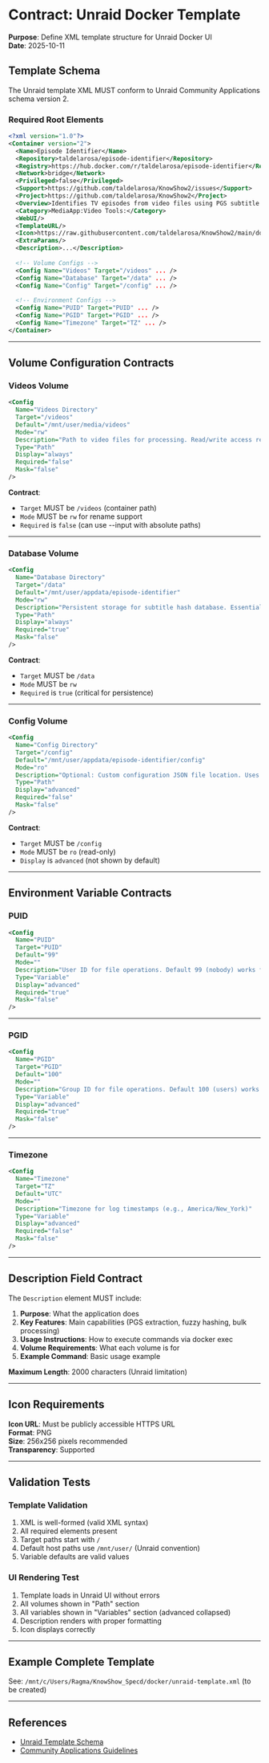 # Contract: Unraid Docker Template

**Purpose**: Define XML template structure for Unraid Docker UI  
**Date**: 2025-10-11

## Template Schema

The Unraid template XML MUST conform to Unraid Community Applications schema version 2.

### Required Root Elements

```xml
<?xml version="1.0"?>
<Container version="2">
  <Name>Episode Identifier</Name>
  <Repository>taldelarosa/episode-identifier</Repository>
  <Registry>https://hub.docker.com/r/taldelarosa/episode-identifier</Registry>
  <Network>bridge</Network>
  <Privileged>false</Privileged>
  <Support>https://github.com/taldelarosa/KnowShow2/issues</Support>
  <Project>https://github.com/taldelarosa/KnowShow2</Project>
  <Overview>Identifies TV episodes from video files using PGS subtitle matching</Overview>
  <Category>MediaApp:Video Tools:</Category>
  <WebUI/>
  <TemplateURL/>
  <Icon>https://raw.githubusercontent.com/taldelarosa/KnowShow2/main/docs/icon.png</Icon>
  <ExtraParams/>
  <Description>...</Description>
  
  <!-- Volume Configs -->
  <Config Name="Videos" Target="/videos" ... />
  <Config Name="Database" Target="/data" ... />
  <Config Name="Config" Target="/config" ... />
  
  <!-- Environment Configs -->
  <Config Name="PUID" Target="PUID" ... />
  <Config Name="PGID" Target="PGID" ... />
  <Config Name="Timezone" Target="TZ" ... />
</Container>
```

---

## Volume Configuration Contracts

### Videos Volume

```xml
<Config 
  Name="Videos Directory" 
  Target="/videos" 
  Default="/mnt/user/media/videos" 
  Mode="rw" 
  Description="Path to video files for processing. Read/write access required for rename functionality." 
  Type="Path" 
  Display="always" 
  Required="false" 
  Mask="false"
/>
```

**Contract**:

- `Target` MUST be `/videos` (container path)
- `Mode` MUST be `rw` for rename support
- `Required` is `false` (can use --input with absolute paths)

---

### Database Volume

```xml
<Config 
  Name="Database Directory" 
  Target="/data" 
  Default="/mnt/user/appdata/episode-identifier" 
  Mode="rw" 
  Description="Persistent storage for subtitle hash database. Essential for remembering learned episodes." 
  Type="Path" 
  Display="always" 
  Required="true" 
  Mask="false"
/>
```

**Contract**:

- `Target` MUST be `/data`
- `Mode` MUST be `rw`
- `Required` is `true` (critical for persistence)

---

### Config Volume

```xml
<Config 
  Name="Config Directory" 
  Target="/config" 
  Default="/mnt/user/appdata/episode-identifier/config" 
  Mode="ro" 
  Description="Optional: Custom configuration JSON file location. Uses defaults if not provided." 
  Type="Path" 
  Display="advanced" 
  Required="false" 
  Mask="false"
/>
```

**Contract**:

- `Target` MUST be `/config`
- `Mode` MUST be `ro` (read-only)
- `Display` is `advanced` (not shown by default)

---

## Environment Variable Contracts

### PUID

```xml
<Config 
  Name="PUID" 
  Target="PUID" 
  Default="99" 
  Mode="" 
  Description="User ID for file operations. Default 99 (nobody) works for most Unraid setups." 
  Type="Variable" 
  Display="advanced" 
  Required="true" 
  Mask="false"
/>
```

---

### PGID

```xml
<Config 
  Name="PGID" 
  Target="PGID" 
  Default="100" 
  Mode="" 
  Description="Group ID for file operations. Default 100 (users) works for most Unraid setups." 
  Type="Variable" 
  Display="advanced" 
  Required="true" 
  Mask="false"
/>
```

---

### Timezone

```xml
<Config 
  Name="Timezone" 
  Target="TZ" 
  Default="UTC" 
  Mode="" 
  Description="Timezone for log timestamps (e.g., America/New_York)" 
  Type="Variable" 
  Display="advanced" 
  Required="false" 
  Mask="false"
/>
```

---

## Description Field Contract

The `Description` element MUST include:

1. **Purpose**: What the application does
2. **Key Features**: Main capabilities (PGS extraction, fuzzy hashing, bulk processing)
3. **Usage Instructions**: How to execute commands via docker exec
4. **Volume Requirements**: What each volume is for
5. **Example Command**: Basic usage example

**Maximum Length**: 2000 characters (Unraid limitation)

---

## Icon Requirements

**Icon URL**: Must be publicly accessible HTTPS URL  
**Format**: PNG  
**Size**: 256x256 pixels recommended  
**Transparency**: Supported

---

## Validation Tests

### Template Validation

1. XML is well-formed (valid XML syntax)
2. All required elements present
3. Target paths start with `/`
4. Default host paths use `/mnt/user/` (Unraid convention)
5. Variable defaults are valid values

### UI Rendering Test

1. Template loads in Unraid UI without errors
2. All volumes shown in "Path" section
3. All variables shown in "Variables" section (advanced collapsed)
4. Description renders with proper formatting
5. Icon displays correctly

---

## Example Complete Template

See: `/mnt/c/Users/Ragma/KnowShow_Specd/docker/unraid-template.xml` (to be created)

---

## References

- [Unraid Template Schema](https://github.com/Squidly271/docker.templates)
- [Community Applications Guidelines](https://forums.unraid.net/topic/57181-docker-faq/)
